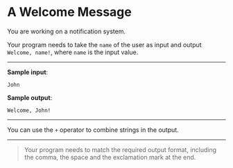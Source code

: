# A Welcome Message

You are working on a notification system. 

Your program needs to take the `name` of the user as input and output `Welcome, name!`, where `name` is the input value.

---

**Sample input**: 
```
John
```

**Sample output**: 
```
Welcome, John!
```

---

You can use the `+` operator to combine strings in the output.

---

>Your program needs to match the required output format, including the comma, the space and the exclamation mark at the end.